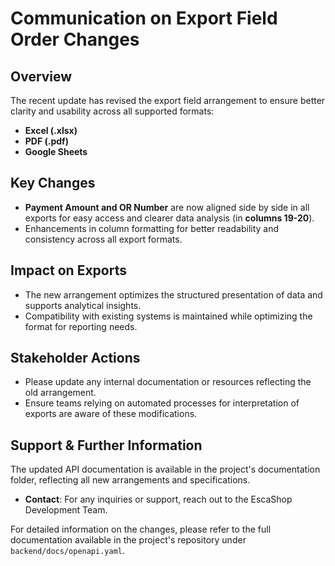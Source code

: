 # Communication on Export Field Order Changes

## Overview
The recent update has revised the export field arrangement to ensure better clarity and usability across all supported formats:
- **Excel (.xlsx)**
- **PDF (.pdf)**
- **Google Sheets**

## Key Changes
- **Payment Amount and OR Number** are now aligned side by side in all exports for easy access and clearer data analysis (in **columns 19-20**).
- Enhancements in column formatting for better readability and consistency across all export formats.

## Impact on Exports
- The new arrangement optimizes the structured presentation of data and supports analytical insights.
- Compatibility with existing systems is maintained while optimizing the format for reporting needs.

## Stakeholder Actions
- Please update any internal documentation or resources reflecting the old arrangement.
- Ensure teams relying on automated processes for interpretation of exports are aware of these modifications.

## Support & Further Information
The updated API documentation is available in the project's documentation folder, reflecting all new arrangements and specifications.
- **Contact**: For any inquiries or support, reach out to the EscaShop Development Team.

For detailed information on the changes, please refer to the full documentation available in the project's repository under `backend/docs/openapi.yaml`.

